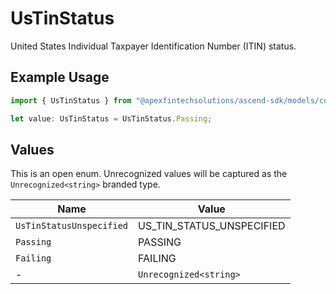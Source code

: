 # UsTinStatus

United States Individual Taxpayer Identification Number (ITIN) status.

## Example Usage

```typescript
import { UsTinStatus } from "@apexfintechsolutions/ascend-sdk/models/components";

let value: UsTinStatus = UsTinStatus.Passing;
```

## Values

This is an open enum. Unrecognized values will be captured as the `Unrecognized<string>` branded type.

| Name                      | Value                     |
| ------------------------- | ------------------------- |
| `UsTinStatusUnspecified`  | US_TIN_STATUS_UNSPECIFIED |
| `Passing`                 | PASSING                   |
| `Failing`                 | FAILING                   |
| -                         | `Unrecognized<string>`    |